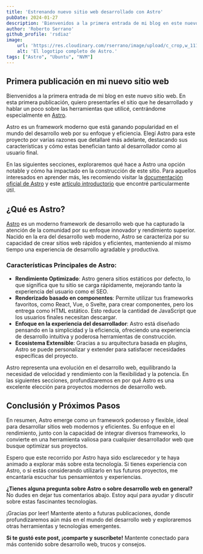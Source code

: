 ```yaml
---
title: 'Estrenando nuevo sitio web desarrollado con Astro'
pubDate: 2024-01-27
description: 'Bienvenidos a la primera entrada de mi blog en este nuevo sitio web. En esta primera publicación, quiero presentarles el sitio que he desarrollado y hablar un poco sobre las herramientas que utilicé, centrándome especialmente en Astro.'
author: 'Roberto Serrano'
github_profile: 'rsdiaz'
image:
    url: 'https://res.cloudinary.com/rserrano/image/upload/c_crop,w_1116,h_628,ar_16:9/v1706567109/DALL_E_2024-01-29_23.21.16_-_Create_a_blog_header_image_that_combines_the_theme_of_web_development_with_space_exploration._The_design_should_depict_an_abstract_developer_figure_in_ktftfx.png'
    alt: 'El logotipo completo de Astro.'
tags: ["Astro", "Ubuntu", "NVM"]
---
```

## Primera publicación en mi nuevo sitio web

Bienvenidos a la primera entrada de mi blog en este nuevo sitio web. En esta primera publicación, quiero presentarles el sitio que he desarrollado y hablar un poco sobre las herramientas que utilicé, centrándome especialmente en [Astro](https://astro.build/).

Astro es un framework moderno que está ganando popularidad en el mundo del desarrollo web por su enfoque y eficiencia. Elegí Astro para este proyecto por varias razones que detallaré más adelante, destacando sus características y cómo estas benefician tanto al desarrollador como al usuario final.

En las siguientes secciones, exploraremos qué hace a Astro una opción notable y cómo ha impactado en la construcción de este sitio. Para aquellos interesados en aprender más, les recomiendo visitar la [documentación oficial de Astro](https://docs.astro.build/) y este [artículo introductorio](https://blog.example.com/intro-a-astro) que encontré particularmente útil.

## ¿Qué es Astro?

[Astro](https://astro.build/) es un moderno framework de desarrollo web que ha capturado la atención de la comunidad por su enfoque innovador y rendimiento superior. Nacido en la era del desarrollo web moderno, Astro se caracteriza por su capacidad de crear sitios web rápidos y eficientes, manteniendo al mismo tiempo una experiencia de desarrollo agradable y productiva.

### Características Principales de Astro:

- **Rendimiento Optimizado**: Astro genera sitios estáticos por defecto, lo que significa que tu sitio se carga rápidamente, mejorando tanto la experiencia del usuario como el SEO.
- **Renderizado basado en componentes**: Permite utilizar tus frameworks favoritos, como React, Vue, o Svelte, para crear componentes, pero los entrega como HTML estático. Esto reduce la cantidad de JavaScript que los usuarios finales necesitan descargar.
- **Enfoque en la experiencia del desarrollador**: Astro está diseñado pensando en la simplicidad y la eficiencia, ofreciendo una experiencia de desarrollo intuitiva y poderosa herramientas de construcción.
- **Ecosistema Extensible**: Gracias a su arquitectura basada en plugins, Astro se puede personalizar y extender para satisfacer necesidades específicas del proyecto.

Astro representa una evolución en el desarrollo web, equilibrando la necesidad de velocidad y rendimiento con la flexibilidad y la potencia. En las siguientes secciones, profundizaremos en por qué Astro es una excelente elección para proyectos modernos de desarrollo web.

## Conclusión y Próximos Pasos

En resumen, Astro emerge como un framework poderoso y flexible, ideal para desarrollar sitios web modernos y eficientes. Su enfoque en el rendimiento, junto con la capacidad de integrar diversos frameworks, lo convierte en una herramienta valiosa para cualquier desarrollador web que busque optimizar sus proyectos.

Espero que este recorrido por Astro haya sido esclarecedor y te haya animado a explorar más sobre esta tecnología. Si tienes experiencia con Astro, o si estás considerando utilizarlo en tus futuros proyectos, me encantaría escuchar tus pensamientos y experiencias. 

**¿Tienes alguna pregunta sobre Astro o sobre desarrollo web en general?** No dudes en dejar tus comentarios abajo. Estoy aquí para ayudar y discutir sobre estas fascinantes tecnologías.

¡Gracias por leer! Mantente atento a futuras publicaciones, donde profundizaremos aún más en el mundo del desarrollo web y exploraremos otras herramientas y tecnologías emergentes.

**Si te gustó este post, ¡comparte y suscríbete!** Mantente conectado para más contenido sobre desarrollo web, trucos y consejos.